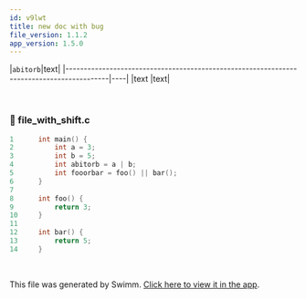 ```yaml
---
id: v9lwt
title: new doc with bug
file_version: 1.1.2
app_version: 1.5.0
---
```


|`abitorb`<swm-token data-swm-token=":file_with_shift.c:4:3:3:`    int abitorb = a | b;`"/>|text|
|------------------------------------------------------------------------------------------|----|
|text                                                                                      |text|

<br/>


<!-- NOTE-swimm-snippet: the lines below link your snippet to Swimm -->
### 📄 file_with_shift.c
```c
1      int main() {
2          int a = 3;
3          int b = 5;
4          int abitorb = a | b;
5          int fooorbar = foo() || bar();
6      }
7      
8      int foo() {
9          return 3;
10     }
11     
12     int bar() {
13         return 5;
14     }
```

<br/>

This file was generated by Swimm. [Click here to view it in the app](/repos/Z2l0aHViJTNBJTNBdDElM0ElM0FlcmFuLXN3aW1t/docs/v9lwt).
